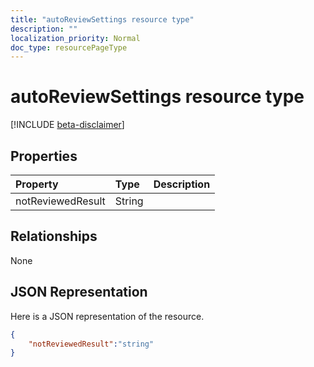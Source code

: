 ```yaml
---
title: "autoReviewSettings resource type"
description: ""
localization_priority: Normal
doc_type: resourcePageType
---
```


# autoReviewSettings resource type

[!INCLUDE [beta-disclaimer](../../includes/beta-disclaimer.md)]


## Properties
|Property|Type|Description|
|:---|:---|:---|
| notReviewedResult | String |  |

## Relationships
None

## JSON Representation
Here is a JSON representation of the resource.
<!--{
  "blockType": "resource",
  "@odata.type": "microsoft.graph.autoReviewSettings"
}-->
``` json
{
    "notReviewedResult":"string"
}
```



